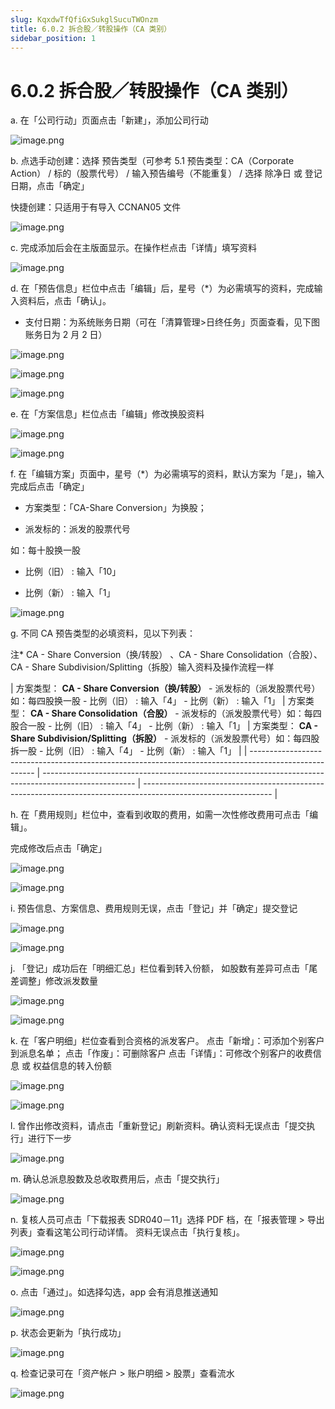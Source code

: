 ```yaml
---
slug: KqxdwTfQfiGxSukglSucuTWOnzm
title: 6.0.2 拆合股／转股操作（CA 类别）
sidebar_position: 1
---
```



# 6.0.2 拆合股／转股操作（CA 类别）


a. 在「公司行动」页面点击「新建」，添加公司行动


![image.png](/assets/a5f1b8126eeb289e162f073ce768751c.png)



b. 点选手动创建：选择 预告类型（可参考 5.1 预告类型：CA（Corporate Action） / 标的（股票代号） / 输入预告编号（不能重复） / 选择 除净日 或 登记日期，点击「确定」


快捷创建：只适用于有导入 CCNAN05 文件


![image.png](/assets/1d88f69834ee1fa2b51451f7db0ee390.png)


c. 完成添加后会在主版面显示。在操作栏点击「详情」填写资料


![image.png](/assets/ff19bb4ac69635654bbe4c8164d91d1f.png)


d. 在「预告信息」栏位中点击「编辑」后，星号（*）为必需填写的资料，完成输入资料后，点击「确认」。
- 支付日期：为系统账务日期（可在「清算管理>日终任务」页面查看，见下图账务日为 2 月 2 日）


![image.png](/assets/5c0dd7ab88e44e8cb48879e6bef7d1bd.png)


![image.png](/assets/e142f997fdefb9e163c0516a694548a0.png)


![image.png](/assets/1f88a5b09a8c0e49f3260779280cf898.png)


e.  在「方案信息」栏位点击「编辑」修改换股资料


![image.png](/assets/303d8bf82d97fe33393e79dd3b3bc357.png)


![image.png](/assets/38c44c2b8019ff46e3215ae66c197f98.png)


f. 在「编辑方案」页面中，星号（*）为必需填写的资料，默认方案为「是」，输入完成后点击「确定」


- 方案类型：「CA-Share Conversion」为换股；


- 派发标的：派发的股票代号



如：每十股换一股


- 比例（旧） : 输入「10」


- 比例（新） : 输入「1」


![image.png](/assets/9abc1f4829b0863cb4dc26b1af3ffd02.png)


g. 不同 CA 预告类型的必填资料，见以下列表：


注* CA - Share Conversion（换/转股） 、CA - Share Consolidation（合股）、CA - Share Subdivision/Splitting（拆股）输入资料及操作流程一样 


| 方案类型： **CA - Share Conversion（换/转股）**  - 派发标的（派发股票代号） 
如：每四股换一股 - 比例（旧） : 输入「4」 - 比例（新） : 输入「1」   | 方案类型： **CA - Share Consolidation（合股）** - 派发标的（派发股票代号）如：每四股合一股 - 比例（旧） : 输入「4」 - 比例（新） : 输入「1」  | 方案类型： **CA - Share Subdivision/Splitting（拆股）** - 派发标的（派发股票代号）如：每四股拆一股 - 比例（旧） : 输入「4」 - 比例（新） : 输入「1」   |
| ------------------------------------------------------------------------------------------------------ | ----------------------------------------------------------------------------------------------------- | -------------------------------------------------------------------------------------------------------------- |


h.  在「费用规则」栏位中，查看到收取的费用，如需一次性修改费用可点击「编辑」。


完成修改后点击「确定」


![image.png](/assets/ec074d01e01e6be195335e81cda2a510.png)


![image.png](/assets/2eae738e68bbccf4deec4cadd64c7f29.png)


i. 预告信息、方案信息、费用规则无误，点击「登记」并「确定」提交登记


![image.png](/assets/91ff4ea7feae857dedf43d7da62d9bd0.png)


![image.png](/assets/6201f9b3a76e8c1d59242d1f58afb43e.png)


j. 「登记」成功后在「明细汇总」栏位看到转入份额，
如股数有差异可点击「尾差调整」修改派发数量


![image.png](/assets/ccb05afb8b905d2933d40c65f20c191d.png)


![image.png](/assets/cfccdd8e2cbc8c358b21bfda42a47442.png)


k. 在「客户明细」栏位查看到合资格的派发客户。
点击「新增」：可添加个别客户到派息名单；
点击「作废」：可删除客户
点击「详情」：可修改个别客户的收费信息 或 权益信息的转入份额


![image.png](/assets/5379de6543bb4ec0c7f3eb214f842104.png)


![image.png](/assets/e30ea0119937d25fe714c27c43bbae4a.png)


l. 曾作出修改资料，请点击「重新登记」刷新资料。确认资料无误点击「提交执行」进行下一步


![image.png](/assets/fb78a9dc1130b079b9b8350df5c8a27b.png)


m. 确认总派息股数及总收取费用后，点击「提交执行」


![image.png](/assets/58bb048e8e0aa52cf6e4289e651fb979.png)


n. 复核人员可点击「下载报表 SDR040－11」选择 PDF 档，在「报表管理 > 导出列表」查看这笔公司行动详情。
资料无误点击「执行复核」。


![image.png](/assets/1089a18571c25d9f50b5cf102f8f405b.png)


![image.png](/assets/f7cf16eb8a7a32d73a26804a1bf07a52.png)


o. 点击「通过」。如选择勾选，app 会有消息推送通知


![image.png](/assets/4f9d7cb07f71026da0420e2c8f54c92b.png)


p. 状态会更新为「执行成功」


![image.png](/assets/e38162f52164009561add7128bdf2d39.png)


q.  检查记录可在「资产帐户 > 账户明细 > 股票」查看流水


![image.png](/assets/ca8a0f5a2e30a6c3196a9853f80b88cc.png)

